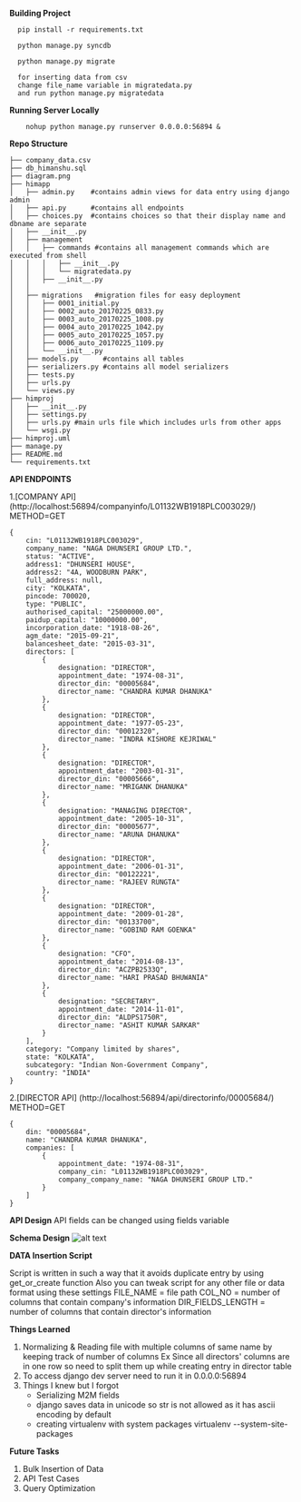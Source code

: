 **Building Project**
  ```
    pip install -r requirements.txt
    
    python manage.py syncdb
    
    python manage.py migrate
    
    for inserting data from csv 
    change file_name variable in migratedata.py
    and run python manage.py migratedata
  ```
  
**Running Server Locally**
  ```
      nohup python manage.py runserver 0.0.0.0:56894 &
  ```

**Repo Structure**
```
├── company_data.csv
├── db_himanshu.sql
├── diagram.png
├── himapp
│   ├── admin.py    #contains admin views for data entry using django admin
│   ├── api.py      #contains all endpoints
│   ├── choices.py  #contains choices so that their display name and dbname are separate
│   ├── __init__.py
│   ├── management
│   │   ├── commands #contains all management commands which are executed from shell
│   │   │   ├── __init__.py
│   │   │   └── migratedata.py
│   │   ├── __init__.py
│   │   
│   ├── migrations   #migration files for easy deployment
│   │   ├── 0001_initial.py
│   │   ├── 0002_auto_20170225_0833.py
│   │   ├── 0003_auto_20170225_1008.py
│   │   ├── 0004_auto_20170225_1042.py
│   │   ├── 0005_auto_20170225_1057.py
│   │   ├── 0006_auto_20170225_1109.py
│   │   └── __init__.py
│   ├── models.py      #contains all tables
│   ├── serializers.py #contains all model serializers
│   ├── tests.py
│   ├── urls.py
│   └── views.py
├── himproj
│   ├── __init__.py
│   ├── settings.py
│   ├── urls.py #main urls file which includes urls from other apps
│   └── wsgi.py
├── himproj.uml
├── manage.py
├── README.md
└── requirements.txt
```

**API ENDPOINTS**

1.[COMPANY API] (http://localhost:56894/companyinfo/L01132WB1918PLC003029/)
  METHOD=GET
  
    {
        cin: "L01132WB1918PLC003029",
        company_name: "NAGA DHUNSERI GROUP LTD.",
        status: "ACTIVE",
        address1: "DHUNSERI HOUSE",
        address2: "4A, WOODBURN PARK",
        full_address: null,
        city: "KOLKATA",
        pincode: 700020,
        type: "PUBLIC",
        authorised_capital: "25000000.00",
        paidup_capital: "10000000.00",
        incorporation_date: "1918-08-26",
        agm_date: "2015-09-21",
        balancesheet_date: "2015-03-31",
        directors: [
            {
                designation: "DIRECTOR",
                appointment_date: "1974-08-31",
                director_din: "00005684",
                director_name: "CHANDRA KUMAR DHANUKA"
            },
            {
                designation: "DIRECTOR",
                appointment_date: "1977-05-23",
                director_din: "00012320",
                director_name: "INDRA KISHORE KEJRIWAL"
            },
            {
                designation: "DIRECTOR",
                appointment_date: "2003-01-31",
                director_din: "00005666",
                director_name: "MRIGANK DHANUKA"
            },
            {
                designation: "MANAGING DIRECTOR",
                appointment_date: "2005-10-31",
                director_din: "00005677",
                director_name: "ARUNA DHANUKA"
            },
            {
                designation: "DIRECTOR",
                appointment_date: "2006-01-31",
                director_din: "00122221",
                director_name: "RAJEEV RUNGTA"
            },
            {
                designation: "DIRECTOR",
                appointment_date: "2009-01-28",
                director_din: "00133700",
                director_name: "GOBIND RAM GOENKA"
            },
            {
                designation: "CFO",
                appointment_date: "2014-08-13",
                director_din: "ACZPB2533Q",
                director_name: "HARI PRASAD BHUWANIA"
            },
            {
                designation: "SECRETARY",
                appointment_date: "2014-11-01",
                director_din: "ALDPS1750R",
                director_name: "ASHIT KUMAR SARKAR"
            }
        ],
        category: "Company limited by shares",
        state: "KOLKATA",
        subcategory: "Indian Non-Government Company",
        country: "INDIA"
    }
        
2.[DIRECTOR API] (http://localhost:56894/api/directorinfo/00005684/)
   METHOD=GET

    {
        din: "00005684",
        name: "CHANDRA KUMAR DHANUKA",
        companies: [
            {
                appointment_date: "1974-08-31",
                company_cin: "L01132WB1918PLC003029",
                company_company_name: "NAGA DHUNSERI GROUP LTD."
            }
        ]
    }


**API Design**
   API fields can be changed using fields variable

**Schema Design**
     ![alt text](http://i67.tinypic.com/2epm238.png)
    
**DATA Insertion Script**

   Script is written in such a way that it avoids duplicate entry by using get_or_create function
   Also you can tweak script for any other file or data format using these settings
   FILE_NAME = file path
   COL_NO = number of columns that contain company's information
   DIR_FIELDS_LENGTH = number of columns that contain director's information
    


**Things Learned**
    
   1. Normalizing & Reading file with multiple columns of same name by keeping track of number of columns
        Ex Since all directors' columns are in one row so need to split them up while creating entry in director table
   2. To access django dev server need to run it in 0.0.0.0:56894    
   3. Things I knew but I forgot
        - Serializing M2M fields
        - django saves data in unicode so str is not allowed as it has ascii encoding by default
        - creating virtualenv with system packages virtualenv --system-site-packages
                     
**Future Tasks**
   1. Bulk Insertion of Data 
   2. API Test Cases
   3. Query Optimization
